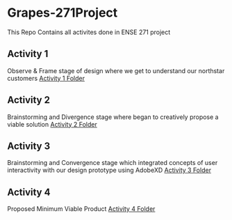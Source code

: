 # Grapes-271Project
This Repo Contains all activites done in ENSE 271 project
## Activity 1
Observe & Frame stage of design where we get to understand our northstar customers [Activity 1 Folder](https://github.com/Grapes-ENSE271/Grapes-271Project/tree/main/UnderstandingCustomer)
## Activity 2
Brainstorming and Divergence stage where began to creatively propose a viable solution [Activity 2 Folder](https://github.com/Grapes-ENSE271/Grapes-271Project/tree/main/DesignSketches)
## Activity 3
Brainstorming and Convergence stage which integrated concepts of user interactivity with our design prototype using AdobeXD [Activity 3 Folder](https://github.com/Grapes-ENSE271/Grapes-271Project/tree/main/DesignPrototype)
## Activity 4
Proposed Minimum Viable Product [Activity 4 Folder](https://github.com/Grapes-ENSE271/Grapes-271Project/tree/main/MVP)
